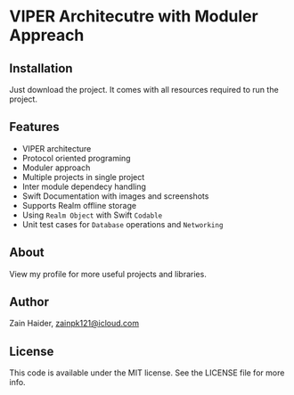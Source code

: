 # VIPER Architecutre with Moduler Appreach


## Installation

Just download the project. It comes with all resources required to run the project.


## Features
- VIPER architecture
- Protocol oriented programing
- Moduler approach
- Multiple projects in single project
- Inter module dependecy handling
- Swift Documentation with images and screenshots
- Supports Realm offline storage
- Using `Realm Object` with Swift `Codable`
- Unit test cases for `Database` operations and `Networking`


## About
View my profile for more useful projects and libraries.

## Author

Zain Haider, zainpk121@icloud.com

## License

This code is available under the MIT license. See the LICENSE file for more info.
